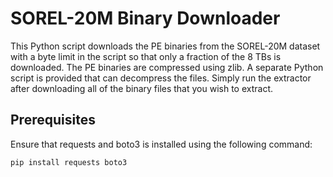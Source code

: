 # SOREL-20M Binary Downloader

This Python script downloads the PE binaries from the SOREL-20M dataset with a byte limit in the script so that only a fraction of the 8 TBs is downloaded. The PE binaries are compressed using zlib. A separate Python script is provided that can decompress the files. Simply run the extractor after downloading all of the binary files that you wish to extract.

## Prerequisites

Ensure that requests and boto3 is installed using the following command:

`pip install requests boto3`
